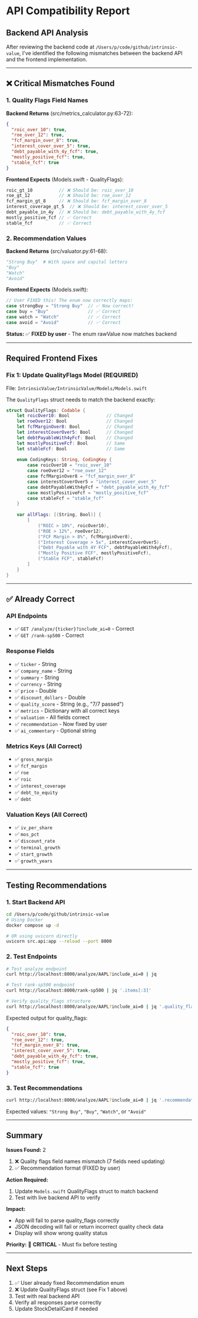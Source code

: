 # API Compatibility Report

## Backend API Analysis

After reviewing the backend code at `/Users/p/code/github/intrinsic-value`, I've identified the following mismatches between the backend API and the frontend implementation.

---

## ❌ Critical Mismatches Found

### 1. Quality Flags Field Names

**Backend Returns** (src/metrics_calculator.py:63-72):

```json
{
  "roic_over_10": true,
  "roe_over_12": true,
  "fcf_margin_over_8": true,
  "interest_cover_over_5": true,
  "debt_payable_with_4y_fcf": true,
  "mostly_positive_fcf": true,
  "stable_fcf": true
}
```

**Frontend Expects** (Models.swift - QualityFlags):

```swift
roic_gt_10          // ❌ Should be: roic_over_10
roe_gt_12           // ❌ Should be: roe_over_12
fcf_margin_gt_8     // ❌ Should be: fcf_margin_over_8
interest_coverage_gt_5  // ❌ Should be: interest_cover_over_5
debt_payable_in_4y  // ❌ Should be: debt_payable_with_4y_fcf
mostly_positive_fcf // ✅ Correct
stable_fcf          // ✅ Correct
```

### 2. Recommendation Values

**Backend Returns** (src/valuator.py:61-68):

```python
"Strong Buy"  # With space and capital letters
"Buy"
"Watch"
"Avoid"
```

**Frontend Expects** (Models.swift):

```swift
// User FIXED this! The enum now correctly maps:
case strongBuy = "Strong Buy"  // ✅ Now correct!
case buy = "Buy"               // ✅ Correct
case watch = "Watch"           // ✅ Correct
case avoid = "Avoid"           // ✅ Correct
```

**Status:** ✅ **FIXED by user** - The enum rawValue now matches backend

---

## Required Frontend Fixes

### Fix 1: Update QualityFlags Model (REQUIRED)

File: `IntrinsicValue/IntrinsicValue/Models/Models.swift`

The `QualityFlags` struct needs to match the backend exactly:

```swift
struct QualityFlags: Codable {
    let roicOver10: Bool              // Changed
    let roeOver12: Bool               // Changed
    let fcfMarginOver8: Bool          // Changed
    let interestCoverOver5: Bool      // Changed
    let debtPayableWith4yFcf: Bool    // Changed
    let mostlyPositiveFcf: Bool       // Same
    let stableFcf: Bool               // Same
    
    enum CodingKeys: String, CodingKey {
        case roicOver10 = "roic_over_10"
        case roeOver12 = "roe_over_12"
        case fcfMarginOver8 = "fcf_margin_over_8"
        case interestCoverOver5 = "interest_cover_over_5"
        case debtPayableWith4yFcf = "debt_payable_with_4y_fcf"
        case mostlyPositiveFcf = "mostly_positive_fcf"
        case stableFcf = "stable_fcf"
    }
    
    var allFlags: [(String, Bool)] {
        [
            ("ROIC > 10%", roicOver10),
            ("ROE > 12%", roeOver12),
            ("FCF Margin > 8%", fcfMarginOver8),
            ("Interest Coverage > 5x", interestCoverOver5),
            ("Debt Payable with 4Y FCF", debtPayableWith4yFcf),
            ("Mostly Positive FCF", mostlyPositiveFcf),
            ("Stable FCF", stableFcf)
        ]
    }
}
```

---

## ✅ Already Correct

### API Endpoints

- ✅ `GET /analyze/{ticker}?include_ai=0` - Correct
- ✅ `GET /rank-sp500` - Correct

### Response Fields

- ✅ `ticker` - String
- ✅ `company_name` - String
- ✅ `summary` - String
- ✅ `currency` - String
- ✅ `price` - Double
- ✅ `discount_dollars` - Double
- ✅ `quality_score` - String (e.g., "7/7 passed")
- ✅ `metrics` - Dictionary with all correct keys
- ✅ `valuation` - All fields correct
- ✅ `recommendation` - Now fixed by user
- ✅ `ai_commentary` - Optional string

### Metrics Keys (All Correct)

- ✅ `gross_margin`
- ✅ `fcf_margin`
- ✅ `roe`
- ✅ `roic`
- ✅ `interest_coverage`
- ✅ `debt_to_equity`
- ✅ `debt`

### Valuation Keys (All Correct)

- ✅ `iv_per_share`
- ✅ `mos_pct`
- ✅ `discount_rate`
- ✅ `terminal_growth`
- ✅ `start_growth`
- ✅ `growth_years`

---

## Testing Recommendations

### 1. Start Backend API

```bash
cd /Users/p/code/github/intrinsic-value
# Using Docker
docker compose up -d

# OR using uvicorn directly
uvicorn src.api:app --reload --port 8000
```

### 2. Test Endpoints

```bash
# Test analyze endpoint
curl http://localhost:8000/analyze/AAPL?include_ai=0 | jq

# Test rank-sp500 endpoint
curl http://localhost:8000/rank-sp500 | jq '.items[:3]'

# Verify quality_flags structure
curl http://localhost:8000/analyze/AAPL?include_ai=0 | jq '.quality_flags'
```

Expected output for quality_flags:

```json
{
  "roic_over_10": true,
  "roe_over_12": true,
  "fcf_margin_over_8": true,
  "interest_cover_over_5": true,
  "debt_payable_with_4y_fcf": true,
  "mostly_positive_fcf": true,
  "stable_fcf": true
}
```

### 3. Test Recommendations

```bash
curl http://localhost:8000/analyze/AAPL?include_ai=0 | jq '.recommendation'
```

Expected values: `"Strong Buy"`, `"Buy"`, `"Watch"`, or `"Avoid"`

---

## Summary

**Issues Found:** 2

1. ❌ Quality flags field names mismatch (7 fields need updating)
2. ✅ Recommendation format (FIXED by user)

**Action Required:**

1. Update `Models.swift` QualityFlags struct to match backend
2. Test with live backend API to verify

**Impact:**

- App will fail to parse quality_flags correctly
- JSON decoding will fail or return incorrect quality check data
- Display will show wrong quality status

**Priority:** 🔴 **CRITICAL** - Must fix before testing

---

## Next Steps

1. ✅ User already fixed Recommendation enum
2. ❌ Update QualityFlags struct (see Fix 1 above)
3. Test with real backend API
4. Verify all responses parse correctly
5. Update StockDetailCard if needed
